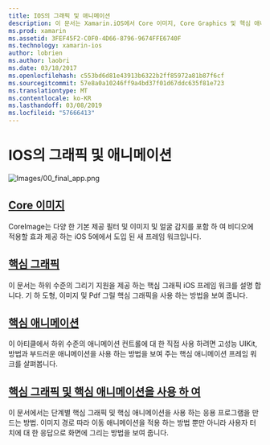 ```yaml
---
title: IOS의 그래픽 및 애니메이션
description: 이 문서는 Xamarin.iOS에서 Core 이미지, Core Graphics 및 핵심 애니메이션 프레임 워크를 사용 하는 방법을 설명 하는 다양 한 설명서를 링크 합니다.
ms.prod: xamarin
ms.assetid: 3FEF45F2-C0F0-4D66-8796-9674FFE6740F
ms.technology: xamarin-ios
author: lobrien
ms.author: laobri
ms.date: 03/18/2017
ms.openlocfilehash: c553bd6d81e43913b6322b2ff85972a81b87f6cf
ms.sourcegitcommit: 57e8a0a10246ff9a4bd37f01d67ddc635f81e723
ms.translationtype: MT
ms.contentlocale: ko-KR
ms.lasthandoff: 03/08/2019
ms.locfileid: "57666413"
---
```

# <a name="graphics-and-animation-in-ios"></a>IOS의 그래픽 및 애니메이션

![Images/00_final_app.png](images/00-final-app.png "실행 하는 예제 앱")

##  <a name="core-imageiosplatformgraphics-animation-iosintroduction-to-coreimagemd"></a>[Core 이미지](~/ios/platform/graphics-animation-ios/introduction-to-coreimage.md)

CoreImage는 다양 한 기본 제공 필터 및 이미지 및 얼굴 감지를 포함 하 여 비디오에 적용할 효과 제공 하는 iOS 5에에서 도입 된 새 프레임 워크입니다.

##  <a name="core-graphicsiosplatformgraphics-animation-ioscore-graphicsmd"></a>[핵심 그래픽](~/ios/platform/graphics-animation-ios/core-graphics.md)

이 문서는 하위 수준의 그리기 지원을 제공 하는 핵심 그래픽 iOS 프레임 워크를 설명 합니다. 기 하 도형, 이미지 및 Pdf 그릴 핵심 그래픽을 사용 하는 방법을 보여 줍니다.

##  <a name="core-animationiosplatformgraphics-animation-ioscore-animationmd"></a>[핵심 애니메이션](~/ios/platform/graphics-animation-ios/core-animation.md)

이 아티클에서 하위 수준의 애니메이션 컨트롤에 대 한 직접 사용 하려면 고성능 UIKit, 방법과 부드러운 애니메이션을 사용 하는 방법을 보여 주는 핵심 애니메이션 프레임 워크를 살펴봅니다.

##  <a name="using-core-graphics-and-core-animationiosplatformgraphics-animation-iosgraphics-animation-walkthroughmd"></a>[핵심 그래픽 및 핵심 애니메이션을 사용 하 여](~/ios/platform/graphics-animation-ios/graphics-animation-walkthrough.md)

이 문서에서는 단계별 핵심 그래픽 및 핵심 애니메이션을 사용 하는 응용 프로그램을 만드는 방법. 이미지 경로 따라 이동 애니메이션을 적용 하는 방법 뿐만 아니라 사용자 터치에 대 한 응답으로 화면에 그리는 방법을 보여 줍니다.
